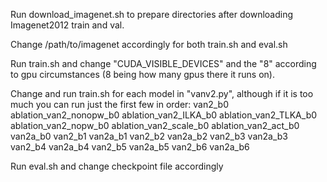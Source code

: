 Run download_imagenet.sh to prepare directories after downloading Imagenet2012 train and val.

Change /path/to/imagenet accordingly for both train.sh and eval.sh

Run train.sh and change "CUDA_VISIBLE_DEVICES" and the "8" according to gpu circumstances (8 being how many gpus there it runs on).

Change and run train.sh for each model in "vanv2.py", although if it is too much you can run just the first few in order:
    van2_b0
    ablation_van2_nonopw_b0
    ablation_van2_ILKA_b0
    ablation_van2_TLKA_b0
    ablation_van2_nopw_b0
    ablation_van2_scale_b0
    ablation_van2_act_b0
    van2a_b0
    van2_b1
    van2a_b1
    van2_b2
    van2a_b2
    van2_b3
    van2a_b3
    van2_b4
    van2a_b4
    van2_b5
    van2a_b5
    van2_b6
    van2a_b6

Run eval.sh and change checkpoint file accordingly